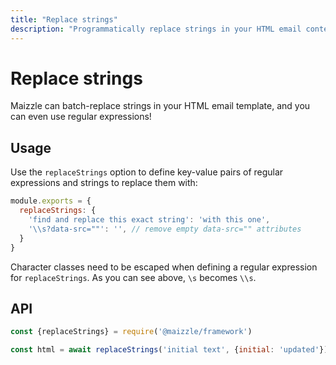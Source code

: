 ```yaml
---
title: "Replace strings"
description: "Programmatically replace strings in your HTML email content."
---
```


# Replace strings

Maizzle can batch-replace strings in your HTML email template, and you can even use regular expressions!

## Usage

Use the `replaceStrings` option to define key-value pairs of regular expressions and strings to replace them with:

```js [config.js]
module.exports = {
  replaceStrings: {
    'find and replace this exact string': 'with this one',
    '\\s?data-src=""': '', // remove empty data-src="" attributes
  }
}
```

<Alert type="warning">Character classes need to be escaped when defining a regular expression for `replaceStrings`. As you can see above, `\s` becomes `\\s`.</Alert>

## API

```js [app.js]
const {replaceStrings} = require('@maizzle/framework')

const html = await replaceStrings('initial text', {initial: 'updated'})
```
